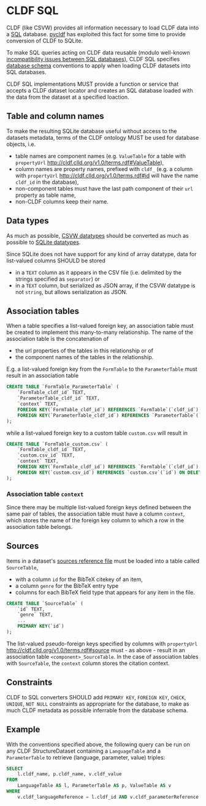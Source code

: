 # CLDF SQL

CLDF (like CSVW) provides all information necessary to load CLDF data into a [SQL](https://en.wikipedia.org/wiki/SQL) database.
[pycldf](https://pycldf.readthedocs.io/en/latest/ext_sql.html) has exploited this fact for some time to provide conversion of CLDF to
SQLite.

To make SQL queries acting on CLDF data reusable (modulo well-known [incompatibility issues between SQL databases](https://en.wikipedia.org/wiki/SQL#Reasons_for_incompatibility)), 
CLDF SQL specifies [database schema](https://en.wikipedia.org/wiki/Database_schema) conventions to apply when loading 
CLDF datasets into SQL databases.

CLDF SQL implementations MUST provide a function or service that accepts a CLDF dataset locator and creates an SQL database
loaded with the data from the dataset at a specified loaction.


## Table and column names

To make the resulting SQLite database useful without access to the datasets metadata, terms of the CLDF ontology
MUST be used for database objects, i.e.
- table names are component names (e.g. `ValueTable` for a table with `propertyUrl` http://cldf.clld.org/v1.0/terms.rdf#ValueTable),
- column names are property names, prefixed with `cldf_` (e.g. a column with `propertyUrl` http://cldf.clld.org/v1.0/terms.rdf#id 
  will have the name `cldf_id` in the database),
- non-component tables must have the last path component of their `url` property as table name,
- non-CLDF columns keep their name.


## Data types

As much as possible, [CSVW datatypes](https://www.w3.org/TR/2015/REC-tabular-metadata-20151217/#built-in-datatypes)
should be converted as much as possible to [SQLite datatypes](https://www.sqlite.org/datatype3.html).

Since SQLite does not have support for any kind of array datatype, data for list-valued columns SHOULD be stored
- in a `TEXT` column as it appears in the CSV file (i.e. delimited by the strings specified as `separator`) or
- in a `TEXT` column, but serialized as JSON array, if the CSVW datatype is not `string`, but allows serialization as JSON.


## Association tables

When a table specifies a list-valued foreign key, an association table must be created to implement this many-to-many relationship.
The name of the association table is the concatenation of
- the url properties of the tables in this relationship or of
- the component names of the tables in the relationship.

E.g. a list-valued foreign key from the `FormTable` to the `ParameterTable` must result in an association table

```sql
CREATE TABLE `FormTable_ParameterTable` (
    `FormTable_cldf_id` TEXT,
    `ParameterTable_cldf_id` TEXT,
    `context` TEXT,
    FOREIGN KEY(`FormTable_cldf_id`) REFERENCES `FormTable`(`cldf_id`) ON DELETE CASCADE,
    FOREIGN KEY(`ParameterTable_cldf_id`) REFERENCES `ParameterTable`(`cldf_id`) ON DELETE CASCADE
);
```

while a list-valued foreign key to a custom table `custom.csv` will result in
```sql
CREATE TABLE `FormTable_custom.csv` (
    `FormTable_cldf_id` TEXT,
    `custom.csv_id` TEXT,
    `context` TEXT,
    FOREIGN KEY(`FormTable_cldf_id`) REFERENCES `FormTable`(`cldf_id`) ON DELETE CASCADE,
    FOREIGN KEY(`custom.csv_id`) REFERENCES `custom.csv`(`id`) ON DELETE CASCADE
);
```


### Association table `context`

Since there may be multiple list-valued foreign keys defined between the same pair of tables, the association table
must have a column `context`, which stores the name of the foreign key column to which a row in the association table
belongs.


## Sources

Items in a dataset's [sources reference file](https://github.com/cldf/cldf#sources-reference-file) must be loaded
into a table called `SourceTable`, 
- with a column `id` for the BibTeX citekey of an item,
- a column `genre` for the BibTeX entry type
- columns for each BibTeX field type that appears for any item in the file.

```sql
CREATE TABLE `SourceTable` (
    `id` TEXT,
    `genre` TEXT,
    ...
    PRIMARY KEY(`id`)
);
```

The list-valued pseudo-foreign keys specified by columns with `propertyUrl` http://cldf.clld.org/v1.0/terms.rdf#source
must - as above - result in an association table `<component>_SourceTable`. In the case of association tables with
`SourceTable`, the `context` column stores the citation context.


## Constraints

CLDF to SQL converters SHOULD add `PRIMARY KEY`, `FOREIGN KEY`, `CHECK`, `UNIQUE`, `NOT NULL` constraints as
appropriate for the database, to make as much CLDF metadata as possible inferrable from the database schema.


## Example

With the conventions specified above, the following query can be run on any CLDF StructureDataset containing a
`LanguageTable` and a `ParameterTable` to retrieve (language, parameter, value) triples:
```sql
SELECT
    l.cldf_name, p.cldf_name, v.cldf_value
FROM
    LanguageTable AS l, ParameterTable AS p, ValueTable AS v
WHERE
    v.cldf_languageReference = l.cldf_id AND v.cldf_parameterReference = p.cldf_id
```
